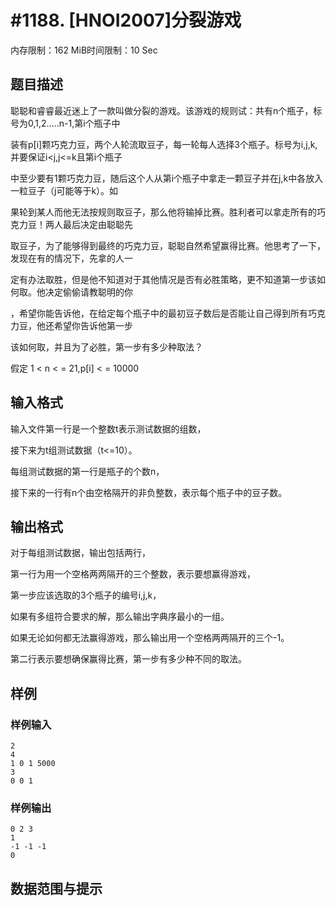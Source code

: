 # #1188. [HNOI2007]分裂游戏

内存限制：162 MiB时间限制：10 Sec

## 题目描述

聪聪和睿睿最近迷上了一款叫做分裂的游戏。该游戏的规则试：共有n个瓶子，标号为0,1,2.....n-1,第i个瓶子中

装有p[i]颗巧克力豆，两个人轮流取豆子，每一轮每人选择3个瓶子。标号为i,j,k,并要保证i<j,j<=k且第i个瓶子

中至少要有1颗巧克力豆，随后这个人从第i个瓶子中拿走一颗豆子并在j,k中各放入一粒豆子（j可能等于k）。如

果轮到某人而他无法按规则取豆子，那么他将输掉比赛。胜利者可以拿走所有的巧克力豆！两人最后决定由聪聪先

取豆子，为了能够得到最终的巧克力豆，聪聪自然希望赢得比赛。他思考了一下，发现在有的情况下，先拿的人一

定有办法取胜，但是他不知道对于其他情况是否有必胜策略，更不知道第一步该如何取。他决定偷偷请教聪明的你

，希望你能告诉他，在给定每个瓶子中的最初豆子数后是否能让自己得到所有巧克力豆，他还希望你告诉他第一步

该如何取，并且为了必胜，第一步有多少种取法？

假定 1 < n < = 21,p[i] < = 10000

## 输入格式

输入文件第一行是一个整数t表示测试数据的组数，

接下来为t组测试数据（t<=10）。

每组测试数据的第一行是瓶子的个数n，

接下来的一行有n个由空格隔开的非负整数，表示每个瓶子中的豆子数。

## 输出格式

对于每组测试数据，输出包括两行，

第一行为用一个空格两两隔开的三个整数，表示要想赢得游戏，

第一步应该选取的3个瓶子的编号i,j,k，

如果有多组符合要求的解，那么输出字典序最小的一组。

如果无论如何都无法赢得游戏，那么输出用一个空格两两隔开的三个-1。

第二行表示要想确保赢得比赛，第一步有多少种不同的取法。

## 样例

### 样例输入

    
    2                          
    4                            
    1 0 1 5000            
    3                            
    0 0 1
    

### 样例输出

    
    0 2 3
    1
    -1 -1 -1
    0
    

## 数据范围与提示
